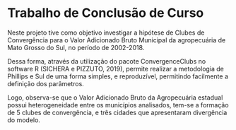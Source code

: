# Trabalho de Conclusão de Curso

Neste projeto tive como objetivo investigar a hipótese de Clubes de Convergência para o Valor Adicionado Bruto Municipal da agropecuária de Mato Grosso do Sul, no período de 2002-2018. 

Dessa forma, através da utilização do pacote ConvergenceClubs no software R (SICHERA e PIZZUTO, 2019), permite realizar a metodologia de Phillips e Sul de uma forma simples, e reproduzível, permitindo facilmente a definição dos parâmetros.

Logo, observa-se que o Valor Adicionado Bruto da Agropecuária estadual possui heterogeneidade entre os municípios analisados, tem-se a formação de 5 clubes de convergência, e três cidades que apresentaram divergência do modelo.


